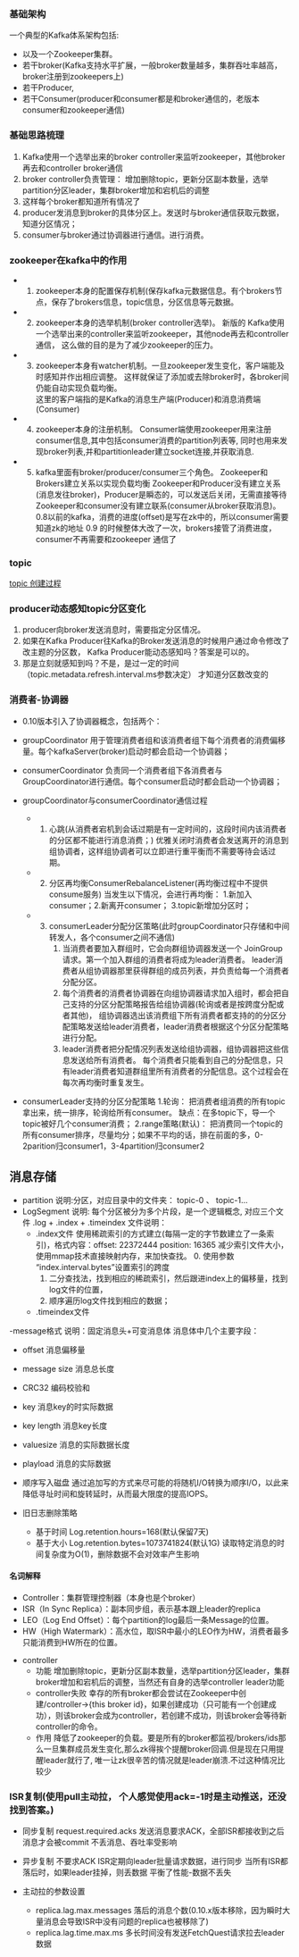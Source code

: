 ### 基础架构
一个典型的Kafka体系架构包括:
* 以及一个Zookeeper集群。
* 若干broker(Kafka支持水平扩展，一般broker数量越多，集群吞吐率越高， broker注册到zookeepers上)
* 若干Producer,
* 若干Consumer(producer和consumer都是和broker通信的，老版本consumer和zookeeper通信)

### 基础思路梳理
1. Kafka使用一个选举出来的broker controller来监听zookeeper，其他broker再去和controller broker通信
2. broker controller负责管理：
    增加删除topic，更新分区副本数量，选举partition分区leader，集群broker增加和宕机后的调整
3. 这样每个broker都知道所有情况了
4. producer发消息到broker的具体分区上。发送时与broker通信获取元数据，知道分区情况；
5. consumer与broker通过协调器进行通信。进行消费。

### zookeeper在kafka中的作用
* 1. zookeeper本身的配置保存机制(保存kafka元数据信息。有个brokers节点，保存了brokers信息，topic信息，分区信息等元数据。
* 2. zookeeper本身的选举机制(broker controller选举)。
      新版的 Kafka使用一个选举出来的controller来监听zookeeper，其他node再去和controller 通信，
      这么做的目的是为了减少zookeeper的压力。
* 3. zookeeper本身有watcher机制。一旦zookeeper发生变化，客户端能及时感知并作出相应调整。
   这样就保证了添加或去除broker时，各broker间仍能自动实现负载均衡。  
   这里的客户端指的是Kafka的消息生产端(Producer)和消息消费端(Consumer)
* 4. zookeeper本身的注册机制。
   Consumer端使用zookeeper用来注册consumer信息,其中包括consumer消费的partition列表等,
   同时也用来发现broker列表,并和partitionleader建立socket连接,并获取消息.
* 5. kafka里面有broker/producer/consumer三个角色。
    Zookeeper和Brokers建立关系以实现负载均衡
    Zookeeper和Producer没有建立关系(消息发往broker)，Producer是瞬态的，可以发送后关闭，无需直接等待
    Zookeeper和consumer没有建立联系(consumer从broker获取消息)。
      0.8以前的kafka，消费的进度(offset)是写在zk中的，所以consumer需要知道zk的地址
      0.9 的时候整体大改了一次，brokers接管了消费进度，consumer不再需要和zookeeper 通信了
  

### topic
[topic 创建过程](https://www.cnblogs.com/huxi2b/p/5923252.html)


### producer动态感知topic分区变化
1. producer向broker发送消息时，需要指定分区情况。
2. 如果在Kafka Producer往Kafka的Broker发送消息的时候用户通过命令修改了改主题的分区数，
Kafka Producer能动态感知吗？答案是可以的。
3. 那是立刻就感知到吗？不是，是过一定的时间（topic.metadata.refresh.interval.ms参数决定）
才知道分区数改变的

### 消费者-协调器
- 0.10版本引入了协调器概念，包括两个：
- groupCoordinator
   用于管理消费者组和该消费者组下每个消费者的消费偏移量。每个kafkaServer(broker)启动时都会启动一个协调器；
- consumerCoordinator
   负责同一个消费者组下各消费者与 GroupCoordinator进行通信。每个consumer启动时都会启动一个协调器；
   
- groupCoordinator与consumerCoordinator通信过程
   - 1. 心跳(从消费者宕机到会话过期是有一定时间的，这段时间内该消费者的分区都不能进行消息消费；)
          优雅关闭时消费者会发送离开的消息到组协调者，这样组协调者可以立即进行重平衡而不需要等待会话过期。
   - 2. 分区再均衡ConsumerRebalanceListener(再均衡过程中不提供consume服务)
          当发生以下情况，会进行再均衡：
          1.新加入consumer；2.新离开consumer； 3.topic新增加分区时；
   - 3. consumerLeader分配分区策略(此时groupCoordinator只存储和中间转发人，各个consumer之间不通信)
         1. 当消费者要加入群组时，它会向群组协调器发送一个 JoinGroup 请求。第一个加入群组的消费者将成为leader消费者。
             leader消费者从组协调器那里获得群组的成员列表，并负责给每一个消费者分配分区。 
         2. 每个消费者的消费者协调器在向组协调器请求加入组时，都会把自己支持的分区分配策略报告给组协调器(轮询或者是按跨度分配或者其他)，
             组协调器选出该消费组下所有消费者都支持的的分区分配策略发送给leader消费者，leader消费者根据这个分区分配策略进行分配。
         3. leader消费者把分配情况列表发送给组协调器，组协调器把这些信息发送给所有消费者。
            每个消费者只能看到自己的分配信息，只有leader消费者知道群组里所有消费者的分配信息。这个过程会在每次再均衡时重复发生。
         
-  consumerLeader支持的分区分配策略
     1.轮询： 把消费者组消费的所有topic 拿出来，统一排序，轮询给所有consumer。 缺点：在多topic下，导一个topic被好几个consumer消费；
     2.range策略(默认)： 把消费同一个topic的所有consumer排序，尽量均分；如果不平均的话，排在前面的多，0-2parition归consumer1，3-4partition归consumer2
     
## 消息存储
- partition
  说明:分区，对应目录中的文件夹： topic-0 、 topic-1...
- LogSegment
  说明: 每个分区被分为多个片段，是一个逻辑概念, 对应三个文件  .log + .index + .timeindex
  文件说明：
  - .index文件
    使用稀疏索引的方式建立(每隔一定的字节数建立了一条索引)，格式内容：offset: 22372444 position: 16365
    减少索引文件大小，使用mmap技术直接映射内存，来加快查找。
     0. 使用参数 “index.interval.bytes”设置索引的跨度
     1. 二分查找法，找到相应的稀疏索引，然后跟进index上的偏移量，找到log文件的位置，
     2. 顺序遍历log文件找到相应的数据；
  - .timeindex文件
  
-message格式
  说明：固定消息头+可变消息体
  消息体中几个主要字段：
   - offset 消息偏移量
   - message size 消息总长度
   - CRC32 编码校验和
   - key 消息key的时实际数据
   - key length 消息key长度
   - valuesize 消息的实际数据长度
   - playload 消息的实际数据
    
- 顺序写入磁盘
  通过追加写的方式来尽可能的将随机I/O转换为顺序I/O，以此来降低寻址时间和旋转延时，从而最大限度的提高IOPS。

- 旧日志删除策略
   - 基于时间
      Log.retention.hours=168(默认保留7天)
   - 基于大小
      Log.retention.bytes=1073741824(默认1G)
      读取特定消息的时间复杂度为O(1)，删除数据不会对效率产生影响
      
   

#### 名词解释
- Controller：集群管理控制器（本身也是个broker）
- ISR（In Sync Replica）：副本同步组，表示基本跟上leader的replica
- LEO（Log End Offset）：每个partition的log最后一条Message的位置。
- HW（High Watermark）：高水位，取ISR中最小的LEO作为HW，消费者最多只能消费到HW所在的位置。

* controller
  - 功能
    增加删除topic，更新分区副本数量，选举partition分区leader，集群broker增加和宕机后的调整，当然还有自身的选举controller leader功能
  - controller失败 
   幸存的所有broker都会尝试在Zookeeper中创建/controller->{this broker id}，如果创建成功（只可能有一个创建成功），则该broker会成为controller，若创建不成功，则该broker会等待新controller的命令。
  - 作用
   降低了zookeeper的负载。要是所有的broker都监视/brokers/ids那么一旦集群成员发生变化,那么zk得挨个提醒broker回调.但是现在只用提醒leader就行了,
   唯一让zk很辛苦的情况就是leader崩溃.不过这种情况比较少

### ISR复制(使用pull主动拉， 个人感觉使用ack=-1时是主动推送，还没找到答案。)
- 同步复制
   request.required.acks
   发送消息要求ACK，全部ISR都接收到之后消息才会被commit
   不丢消息、吞吐率受影响
- 异步复制
   不要求ACK
   ISR定期向leader批量请求数据，进行同步
   当所有ISR都落后时，如果leader挂掉，则丢数据
   平衡了性能-数据不丢失
   
- 主动拉的参数设置
  - replica.lag.max.messages 落后的消息个数(0.10.x版本移除，因为瞬时大量消息会导致ISR中没有问题的replica也被移除了)
  - replica.lag.time.max.ms 多长时间没有发送FetchQuest请求拉去leader数据
